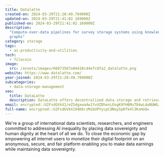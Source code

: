 ```yaml
---
title: Datalatte
created-on: 2024-03-29T21:28:49.704000Z
updated-on: 2024-03-29T21:41:02.169000Z
published-on: 2024-03-29T21:41:02.169000Z
description:
  "Compute-over-data pipelines for survey storage systems using knowledge
  graphs"
category: storage
tags:
  - ai-productivity-and-utilities
tech:
  - filecoin
image:
  src: /assets/images/66073567a94418c44efc8fa2_datalatte.png
website: https://www.datalatte.com/
year-joined: 2024-03-29T21:28:49.704000Z
subcategories:
  - data-storage-management
seo:
  title: DataLatte
  description: DataLatte offers decentralized data storage and retrieval services.
email: encrypted::U2FsdGVkX1/eZS4gxwa4w1YvUZDhonLOsgK9fH6MuT84wLdoNUWGJZeFjJxmlot4
full-name: encrypted::U2FsdGVkX194K6rzMzbUPYycpCdNoySpRfk4l3KxHoQ=
---
```


We're a group of international data scientists, researchers, and engineers committed to addressing AI inequality by placing data sovereignty and human dignity at the heart of all we do. To close the economic gap by empowering all internet users to monetize their digital footprint on an anonymous, secure, and fair platform enabling you to make data earnings while maintaining data sovereignty.
